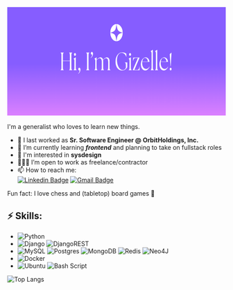 <img src="gizelle.png" height="250" />

I'm a generalist who loves to learn new things. 
- ‎‍💼 I last worked as **Sr. Software Engineer @ OrbitHoldings, Inc.**
- 🌱 I’m currently learning ***frontend*** and planning to take on fullstack roles
- 💬 I'm interested in **sysdesign**
- 👩🏻‍💻 I’m open to work as freelance/contractor
- 📫 How to reach me:  
  [![Linkedin Badge](https://img.shields.io/badge/-LinkedIn-blue?style=flat-square&logo=Linkedin&logoColor=white&link=https://www.linkedin.com/in/gizelle-peras/)](https://www.linkedin.com/in/gizelle-peras/)
  [![Gmail Badge](https://img.shields.io/badge/-Gmail-d14836?style=flat-square&logo=Gmail&logoColor=white&link=mail@perasgizelle@gmail.com)](mailto:mail@perasgizelle@gmail.com)

Fun fact: I love chess and (tabletop) board games 💜

## ⚡ Skills:
- ![Python](https://img.shields.io/badge/python-3670A0?style=for-the-badge&logo=python&logoColor=ffdd54)
- ![Django](https://img.shields.io/badge/django-%23092E20.svg?style=for-the-badge&logo=django&logoColor=white) ![DjangoREST](https://img.shields.io/badge/DJANGO-REST-ff1709?style=for-the-badge&logo=django&logoColor=white&color=ff1709&labelColor=gray)
- ![MySQL](https://img.shields.io/badge/mysql-4479A1.svg?style=for-the-badge&logo=mysql&logoColor=white) ![Postgres](https://img.shields.io/badge/postgres-%23316192.svg?style=for-the-badge&logo=postgresql&logoColor=white) ![MongoDB](https://img.shields.io/badge/MongoDB-4EA94B.svg?style=for-the-badge&logo=mongodb&logoColor=white) ![Redis](https://img.shields.io/badge/redis-%23DD0031.svg?style=for-the-badge&logo=redis&logoColor=white) ![Neo4J](https://img.shields.io/badge/Neo4j-008CC1?style=for-the-badge&logo=neo4j&logoColor=white)
- ![Docker](https://img.shields.io/badge/docker-%230db7ed.svg?style=for-the-badge&logo=docker&logoColor=white)
- ![Ubuntu](https://img.shields.io/badge/Ubuntu-E95420?style=for-the-badge&logo=ubuntu&logoColor=white) ![Bash Script](https://img.shields.io/badge/bash_script-%23121011.svg?style=for-the-badge&logo=gnu-bash&logoColor=white)

![Top Langs](https://github-readme-stats-gizelles-projects.vercel.app/api/top-langs/?username=zzzelle&langs_count=6&layout=compact&theme=tokyonight)
  

